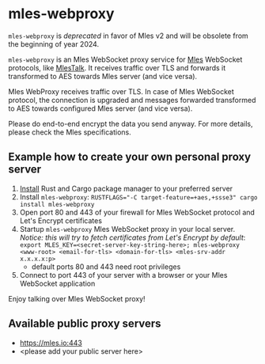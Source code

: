 # mles-webproxy

`mles-webproxy` is _deprecated_ in favor of Mles v2 and will be obsolete from the beginning of year 2024.

`mles-webproxy` is an Mles WebSocket proxy service for [Mles](https://github.com/jq-rs/mles-rs) WebSocket protocols, like [MlesTalk](https://mles.io/app.html). It receives traffic over TLS and forwards it transformed to AES towards Mles server (and vice versa).

Mles WebProxy receives traffic over TLS. In case of Mles WebSocket protocol, the connection is upgraded and messages forwarded transformed to AES towards configured Mles server (and vice versa).

Please do end-to-end encrypt the data you send anyway. For more details, please check the Mles specifications.

## Example how to create your own personal proxy server

 1. [Install](https://www.rust-lang.org/tools/install) Rust and Cargo package manager to your preferred server
 2. Install `mles-webproxy`: `RUSTFLAGS="-C target-feature=+aes,+ssse3" cargo install mles-webproxy`
 3. Open port 80 and 443 of your firewall for Mles WebSocket protocol and Let's Encrypt certificates
 4. Startup `mles-webproxy` Mles WebSocket proxy in your local server. *Notice: this will try to fetch certificates from Let's Encrypt by default*:  `export MLES_KEY=<secret-server-key-string-here>; mles-webproxy <www-root> <email-for-tls> <domain-for-tls> <mles-srv-addr x.x.x.x:p>`
     - default ports 80 and 443 need root privileges
 5. Connect to port 443 of your server with a browser or your Mles WebSocket application
  
 Enjoy talking over Mles WebSocket proxy!
 
 ## Available public proxy servers
 
   * https://mles.io:443
   * \<please add your public server here\>
 

